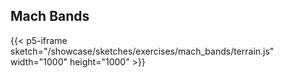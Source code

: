 ## Mach Bands

{{< p5-iframe sketch="/showcase/sketches/exercises/mach_bands/terrain.js" width="1000" height="1000" >}}